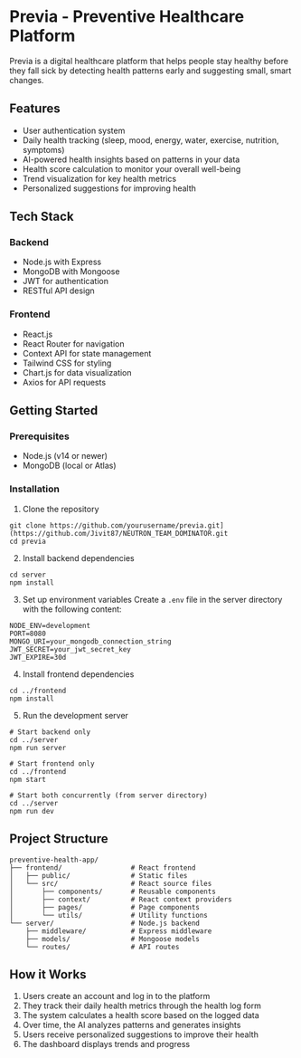 # Previa - Preventive Healthcare Platform

Previa is a digital healthcare platform that helps people stay healthy before they fall sick by detecting health patterns early and suggesting small, smart changes.

## Features

- User authentication system
- Daily health tracking (sleep, mood, energy, water, exercise, nutrition, symptoms)
- AI-powered health insights based on patterns in your data
- Health score calculation to monitor your overall well-being
- Trend visualization for key health metrics
- Personalized suggestions for improving health

## Tech Stack

### Backend
- Node.js with Express
- MongoDB with Mongoose
- JWT for authentication
- RESTful API design

### Frontend
- React.js
- React Router for navigation
- Context API for state management
- Tailwind CSS for styling
- Chart.js for data visualization
- Axios for API requests

## Getting Started

### Prerequisites
- Node.js (v14 or newer)
- MongoDB (local or Atlas)

### Installation

1. Clone the repository
```
git clone https://github.com/yourusername/previa.git](https://github.com/Jivit87/NEUTRON_TEAM_DOMINATOR.git
cd previa
```

2. Install backend dependencies
```
cd server
npm install
```

3. Set up environment variables
Create a `.env` file in the server directory with the following content:
```
NODE_ENV=development
PORT=8080
MONGO_URI=your_mongodb_connection_string
JWT_SECRET=your_jwt_secret_key
JWT_EXPIRE=30d
```

4. Install frontend dependencies
```
cd ../frontend
npm install
```

5. Run the development server
```
# Start backend only
cd ../server
npm run server

# Start frontend only
cd ../frontend
npm start

# Start both concurrently (from server directory)
cd ../server
npm run dev
```

## Project Structure

```
preventive-health-app/
├── frontend/                 # React frontend
│   ├── public/               # Static files
│   └── src/                  # React source files
│       ├── components/       # Reusable components
│       ├── context/          # React context providers
│       ├── pages/            # Page components
│       └── utils/            # Utility functions
└── server/                   # Node.js backend
    ├── middleware/           # Express middleware
    ├── models/               # Mongoose models
    └── routes/               # API routes
```

## How it Works

1. Users create an account and log in to the platform
2. They track their daily health metrics through the health log form
3. The system calculates a health score based on the logged data
4. Over time, the AI analyzes patterns and generates insights
5. Users receive personalized suggestions to improve their health
6. The dashboard displays trends and progress
